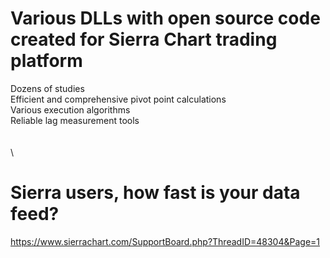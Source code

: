 # Various DLLs with open source code created for Sierra Chart trading platform
Dozens of studies  
Efficient and comprehensive pivot point calculations  
Various execution algorithms  
Reliable lag measurement tools  
\
\
 \
# Sierra users, how fast is your data feed?
https://www.sierrachart.com/SupportBoard.php?ThreadID=48304&Page=1
